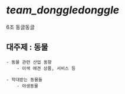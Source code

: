 # ***team_donggledonggle***
6조 동글동글

## 대주제 : 동물
    - 동물 관련 산업 동향
        - 이색 애견 상품, 서비스 등
    
    - 학대받는 동물들
        - 야생동물

